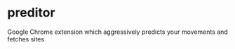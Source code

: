 preditor
========

Google Chrome extension which aggressively predicts your movements and fetches sites
